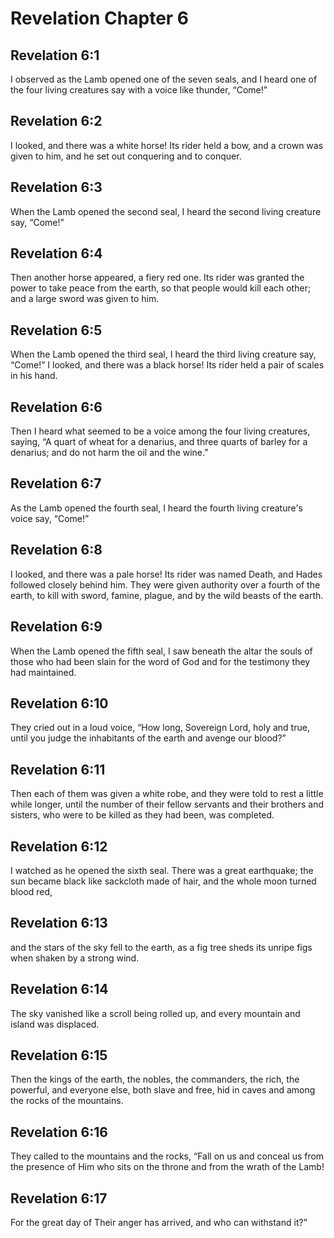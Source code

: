 # Revelation Chapter 6

## Revelation 6:1
I observed as the Lamb opened one of the seven seals, and I heard one of the four living creatures say with a voice like thunder, “Come!”

## Revelation 6:2
I looked, and there was a white horse! Its rider held a bow, and a crown was given to him, and he set out conquering and to conquer.

## Revelation 6:3
When the Lamb opened the second seal, I heard the second living creature say, “Come!”

## Revelation 6:4
Then another horse appeared, a fiery red one. Its rider was granted the power to take peace from the earth, so that people would kill each other; and a large sword was given to him.

## Revelation 6:5
When the Lamb opened the third seal, I heard the third living creature say, “Come!” I looked, and there was a black horse! Its rider held a pair of scales in his hand.

## Revelation 6:6
Then I heard what seemed to be a voice among the four living creatures, saying, “A quart of wheat for a denarius, and three quarts of barley for a denarius; and do not harm the oil and the wine.”

## Revelation 6:7
As the Lamb opened the fourth seal, I heard the fourth living creature's voice say, “Come!”

## Revelation 6:8
I looked, and there was a pale horse! Its rider was named Death, and Hades followed closely behind him. They were given authority over a fourth of the earth, to kill with sword, famine, plague, and by the wild beasts of the earth.

## Revelation 6:9
When the Lamb opened the fifth seal, I saw beneath the altar the souls of those who had been slain for the word of God and for the testimony they had maintained.

## Revelation 6:10
They cried out in a loud voice, “How long, Sovereign Lord, holy and true, until you judge the inhabitants of the earth and avenge our blood?”

## Revelation 6:11
Then each of them was given a white robe, and they were told to rest a little while longer, until the number of their fellow servants and their brothers and sisters, who were to be killed as they had been, was completed.

## Revelation 6:12
I watched as he opened the sixth seal. There was a great earthquake; the sun became black like sackcloth made of hair, and the whole moon turned blood red,

## Revelation 6:13
and the stars of the sky fell to the earth, as a fig tree sheds its unripe figs when shaken by a strong wind.

## Revelation 6:14
The sky vanished like a scroll being rolled up, and every mountain and island was displaced.

## Revelation 6:15
Then the kings of the earth, the nobles, the commanders, the rich, the powerful, and everyone else, both slave and free, hid in caves and among the rocks of the mountains.

## Revelation 6:16
They called to the mountains and the rocks, “Fall on us and conceal us from the presence of Him who sits on the throne and from the wrath of the Lamb!

## Revelation 6:17
For the great day of Their anger has arrived, and who can withstand it?”
